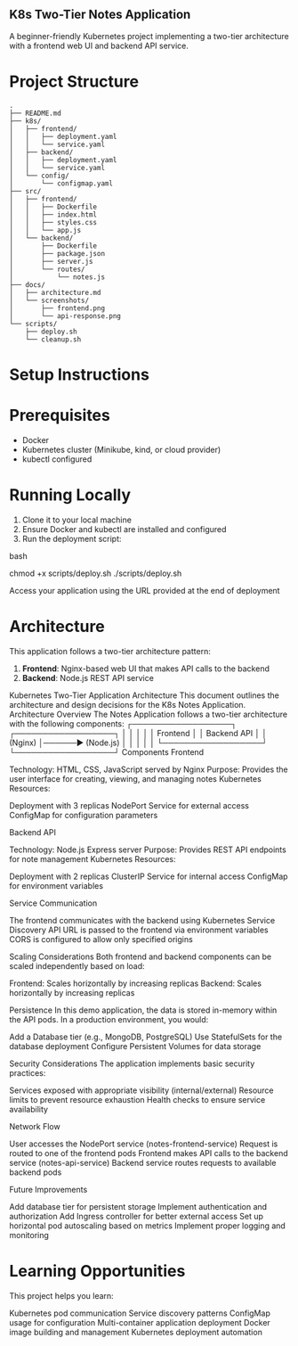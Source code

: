 ## K8s Two-Tier Notes Application

A beginner-friendly Kubernetes project implementing a two-tier architecture with a frontend web UI and backend API service.

# Project Structure

```
.
├── README.md
├── k8s/
│   ├── frontend/
│   │   ├── deployment.yaml
│   │   └── service.yaml
│   ├── backend/
│   │   ├── deployment.yaml
│   │   └── service.yaml
│   └── config/
│       └── configmap.yaml
├── src/
│   ├── frontend/
│   │   ├── Dockerfile
│   │   ├── index.html
│   │   ├── styles.css
│   │   └── app.js
│   └── backend/
│       ├── Dockerfile
│       ├── package.json
│       ├── server.js
│       └── routes/
│           └── notes.js
├── docs/
│   ├── architecture.md
│   └── screenshots/
│       ├── frontend.png
│       └── api-response.png
└── scripts/
    ├── deploy.sh
    └── cleanup.sh
```

# Setup Instructions

# Prerequisites

- Docker
- Kubernetes cluster (Minikube, kind, or cloud provider)
- kubectl configured

# Running Locally

1. Clone it to your local machine
2. Ensure Docker and kubectl are installed and configured
3. Run the deployment script:

bash

chmod +x scripts/deploy.sh
./scripts/deploy.sh

Access your application using the URL provided at the end of deployment


# Architecture

This application follows a two-tier architecture pattern:

1. **Frontend**: Nginx-based web UI that makes API calls to the backend
2. **Backend**: Node.js REST API service


Kubernetes Two-Tier Application Architecture
This document outlines the architecture and design decisions for the K8s Notes Application.
Architecture Overview
The Notes Application follows a two-tier architecture with the following components:
┌──────────────────┐      ┌──────────────────┐
│                  │      │                  │
│  Frontend        │      │  Backend API     │
│  (Nginx)         │──────▶  (Node.js)       │
│                  │      │                  │
└──────────────────┘      └──────────────────┘
Components
Frontend

Technology: HTML, CSS, JavaScript served by Nginx
Purpose: Provides the user interface for creating, viewing, and managing notes
Kubernetes Resources:

Deployment with 3 replicas
NodePort Service for external access
ConfigMap for configuration parameters



Backend API

Technology: Node.js Express server
Purpose: Provides REST API endpoints for note management
Kubernetes Resources:

Deployment with 2 replicas
ClusterIP Service for internal access
ConfigMap for environment variables



Service Communication

The frontend communicates with the backend using Kubernetes Service Discovery
API URL is passed to the frontend via environment variables
CORS is configured to allow only specified origins

Scaling Considerations
Both frontend and backend components can be scaled independently based on load:

Frontend: Scales horizontally by increasing replicas
Backend: Scales horizontally by increasing replicas

Persistence
In this demo application, the data is stored in-memory within the API pods. In a production environment, you would:

Add a Database tier (e.g., MongoDB, PostgreSQL)
Use StatefulSets for the database deployment
Configure Persistent Volumes for data storage

Security Considerations
The application implements basic security practices:

Services exposed with appropriate visibility (internal/external)
Resource limits to prevent resource exhaustion
Health checks to ensure service availability

Network Flow

User accesses the NodePort service (notes-frontend-service)
Request is routed to one of the frontend pods
Frontend makes API calls to the backend service (notes-api-service)
Backend service routes requests to available backend pods

Future Improvements

Add database tier for persistent storage
Implement authentication and authorization
Add Ingress controller for better external access
Set up horizontal pod autoscaling based on metrics
Implement proper logging and monitoring


# Learning Opportunities
This project helps you learn:

Kubernetes pod communication
Service discovery patterns
ConfigMap usage for configuration
Multi-container application deployment
Docker image building and management
Kubernetes deployment automation